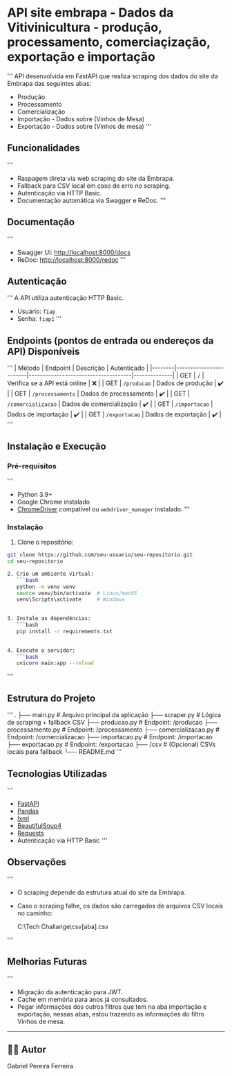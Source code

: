 # API site embrapa - Dados da Vitivinicultura - produção, processamento, comerciaçização, exportação e importação
'''
API desenvolvida em FastAPI que realiza scraping dos dados do site da Embrapa das seguintes abas:

- Produção
- Processamento
- Comercialização
- Importação - Dados sobre (Vinhos de Mesa)
- Exportação - Dados sobre (Vinhos de mesa)
'''

## Funcionalidades
'''
- Raspagem direta via web scraping do site da Embrapa.
- Fallback para CSV local em caso de erro no scraping.
- Autenticação via HTTP Basic.
- Documentação automática via Swagger e ReDoc.
'''

## Documentação
'''
- Swagger UI: [http://localhost:8000/docs](http://localhost:8000/docs)
- ReDoc: [http://localhost:8000/redoc](http://localhost:8000/redoc)
'''

## Autenticação
'''
A API utiliza autenticação HTTP Basic.

- Usuário: `fiap`
- Senha: `fiap1`
'''

## Endpoints (pontos de entrada ou endereços da API) Disponíveis
'''
| Método | Endpoint              | Descrição                          | Autenticado |
|--------|------------------------|-------------------------------------|--------------|
| GET    | `/`                    | Verifica se a API está online      | ❌           |
| GET    | `/producao`            | Dados de produção                  | ✔️           |
| GET    | `/processamento`       | Dados de processamento             | ✔️           |
| GET    | `/comercializacao`     | Dados de comercialização           | ✔️           |
| GET    | `/importacao`          | Dados de importação                | ✔️           |
| GET    | `/exportacao`          | Dados de exportação                | ✔️           |
'''
## Instalação e Execução

### Pré-requisitos
'''
- Python 3.9+
- Google Chrome instalado
- [ChromeDriver](https://chromedriver.chromium.org/downloads) compatível ou `webdriver_manager` instalado.
'''
### Instalação

1. Clone o repositório:

```bash
git clone https://github.com/seu-usuario/seu-repositorio.git
cd seu-repositorio

2. Crie um ambiente virtual:
   ```bash
   python -m venv venv
   source venv/bin/activate  # Linux/macOS
   venv\Scripts\activate     # Windows
   

3. Instale as dependências:
   ```bash
   pip install -r requirements.txt
   

4. Execute o servidor:
   ```bash
   uvicorn main:app --reload
   ```



'''
## Estrutura do Projeto
'''
.
├── main.py                   # Arquivo principal da aplicação
├── scraper.py                # Lógica de scraping + fallback CSV
├── producao.py               # Endpoint: /producao
├── processamento.py          # Endpoint: /processamento
├── comercializacao.py        # Endpoint: /comercializacao
├── importacao.py             # Endpoint: /importacao
├── exportacao.py             # Endpoint: /exportacao
├── /csv                      # (Opcional) CSVs locais para fallback
└── README.md
'''

## Tecnologias Utilizadas
'''
- [FastAPI](https://fastapi.tiangolo.com/)
- [Pandas](https://pandas.pydata.org/)
- [lxml](https://lxml.de/)
- [BeautifulSoup4](https://www.crummy.com/software/BeautifulSoup/)
- [Requests](https://docs.python-requests.org/)
- Autenticação via HTTP Basic
'''

## Observações
'''
- O scraping depende da estrutura atual do site da Embrapa.
- Caso o scraping falhe, os dados são carregados de arquivos CSV locais no caminho:

  C:\Tech Challange\csv\[aba].csv
  
'''

## Melhorias Futuras
'''
- Migração da autenticação para JWT.
- Cache em memória para anos já consultados.
- Pegar informações dos outros filtros que tem na aba importação e exportação, nessas abas, estou trazendo as informações do filtro Vinhos de mesa.

---

## 👨‍💻 Autor

Gabriel Pereira Ferreira
